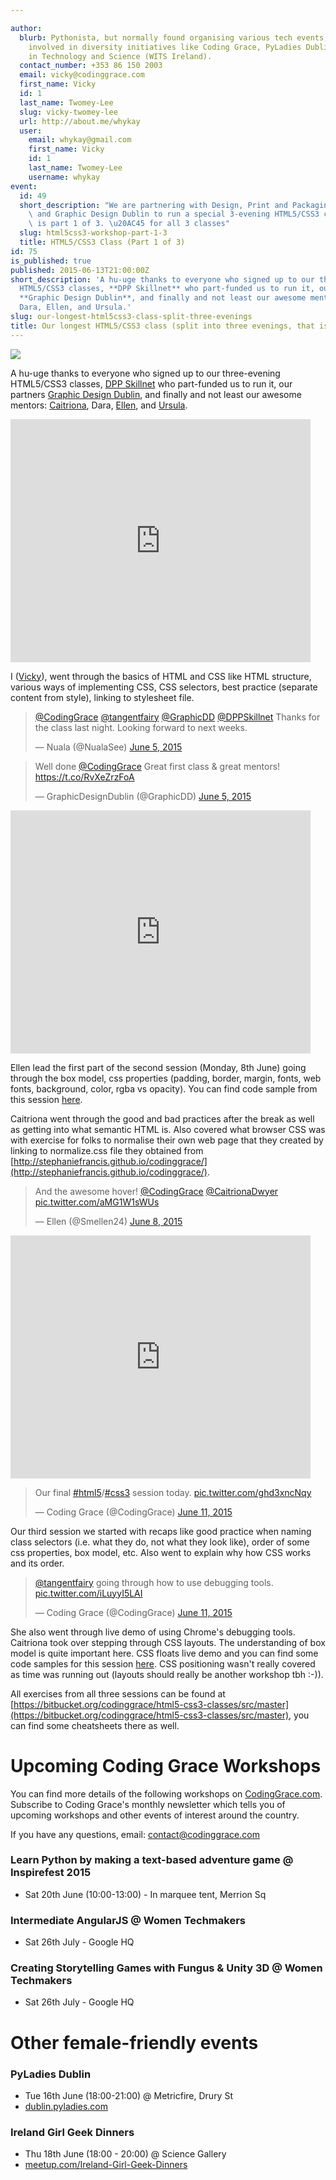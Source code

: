 ```yaml
---

author:
  blurb: Pythonista, but normally found organising various tech events, and now heavily
    involved in diversity initiatives like Coding Grace, PyLadies Dublin, and Women
    in Technology and Science (WITS Ireland).
  contact_number: +353 86 150 2003
  email: vicky@codinggrace.com
  first_name: Vicky
  id: 1
  last_name: Twomey-Lee
  slug: vicky-twomey-lee
  url: http://about.me/whykay
  user:
    email: whykay@gmail.com
    first_name: Vicky
    id: 1
    last_name: Twomey-Lee
    username: whykay
event:
  id: 49
  short_description: "We are partnering with Design, Print and Packaging Skillnet,\
    \ and Graphic Design Dublin to run a special 3-evening HTML5/CSS3 classes. This\
    \ is part 1 of 3. \u20AC45 for all 3 classes"
  slug: html5css3-workshop-part-1-3
  title: HTML5/CSS3 Class (Part 1 of 3)
id: 75
is_published: true
published: 2015-06-13T21:00:00Z
short_description: 'A hu-uge thanks to everyone who signed up to our three-evening
  HTML5/CSS3 classes, **DPP Skillnet** who part-funded us to run it, our partners
  **Graphic Design Dublin**, and finally and not least our awesome mentors: Caitriona,
  Dara, Ellen, and Ursula.'
slug: our-longest-html5css3-class-split-three-evenings
title: Our longest HTML5/CSS3 class (split into three evenings, that is)
---
```


![](http://dppskillnet.ie/wp-content/uploads/2015/05/GDCGDPP.jpg)

A hu-uge thanks to everyone who signed up to our three-evening HTML5/CSS3 classes, [DPP Skillnet](https://twitter.com/DPPSkillnet) who part-funded us to run it, our partners [Graphic Design Dublin](https://twitter.com/GraphicDD), and finally and not least our awesome mentors: [Caitriona](https://twitter.com/caitrionadwyer), Dara, [Ellen](https://twitter.com/Smellen24), and [Ursula](https://twitter.com/tangentfairy).

<iframe src="https://docs.google.com/presentation/d/1-U1JEydMB1Zf-QwMUXzX9N16KDLoBTRNXVOeXoSNx5Y/embed?start=false&loop=false&delayms=3000" frameborder="0" width="480" height="389" allowfullscreen="true" mozallowfullscreen="true" webkitallowfullscreen="true"></iframe>

I ([Vicky](https://twitter.com/whykay)), went through the basics of HTML and CSS like HTML structure, various ways of implementing CSS, CSS selectors, best practice (separate content from style), linking to stylesheet file.

<blockquote class="twitter-tweet" lang="en"><p lang="en" dir="ltr"><a href="https://twitter.com/CodingGrace">@CodingGrace</a> <a href="https://twitter.com/tangentfairy">@tangentfairy</a> <a href="https://twitter.com/GraphicDD">@GraphicDD</a> <a href="https://twitter.com/DPPSkillnet">@DPPSkillnet</a> Thanks for the class last night. Looking forward to next weeks.</p>&mdash; Nuala (@NualaSee) <a href="https://twitter.com/NualaSee/status/606738591503556608">June 5, 2015</a></blockquote>

<blockquote class="twitter-tweet" lang="en"><p lang="en" dir="ltr">Well done <a href="https://twitter.com/CodingGrace">@CodingGrace</a> Great first class &amp; great mentors! <a href="https://t.co/RvXeZrzFoA">https://t.co/RvXeZrzFoA</a></p>&mdash; GraphicDesignDublin (@GraphicDD) <a href="https://twitter.com/GraphicDD/status/606701660535156736">June 5, 2015</a></blockquote>

<iframe src="https://docs.google.com/presentation/d/1-U1JEydMB1Zf-QwMUXzX9N16KDLoBTRNXVOeXoSNx5Y/embed?start=false&loop=false&delayms=3000" frameborder="0" width="480" height="389" allowfullscreen="true" mozallowfullscreen="true" webkitallowfullscreen="true"></iframe>

Ellen lead the first part of the second session (Monday, 8th June) going through the box model, css properties (padding, border, margin, fonts, web fonts, background, color, rgba vs opacity). You can find code sample from this session [here](https://bitbucket.org/codinggrace/html5-css3-classes/src/master/Samples/Session2/).

Caitriona went through the good and bad practices after the break as well as getting into what semantic HTML is. Also covered what browser CSS was with exercise for folks to normalise their own web page that they created by linking to normalize.css file they obtained from [http://stephaniefrancis.github.io/codinggrace/](http://stephaniefrancis.github.io/codinggrace/).

<blockquote class="twitter-tweet" lang="en"><p lang="en" dir="ltr">And the awesome hover! <a href="https://twitter.com/CodingGrace">@CodingGrace</a> <a href="https://twitter.com/CaitrionaDwyer">@CaitrionaDwyer</a> <a href="http://t.co/aMG1W1sWUs">pic.twitter.com/aMG1W1sWUs</a></p>&mdash; Ellen (@Smellen24) <a href="https://twitter.com/Smellen24/status/607976963677003776">June 8, 2015</a></blockquote>
	
<iframe src="https://docs.google.com/presentation/d/1bPXe-pOD_7z0ItiGhBZtZwi5zY54iKljuoFNpLj5HCI/embed?start=false&loop=false&delayms=3000" frameborder="0" width="480" height="389" allowfullscreen="true" mozallowfullscreen="true" webkitallowfullscreen="true"></iframe>

<blockquote class="twitter-tweet" lang="en"><p lang="en" dir="ltr">Our final <a href="https://twitter.com/hashtag/html5?src=hash">#html5</a>/<a href="https://twitter.com/hashtag/css3?src=hash">#css3</a> session today. <a href="http://t.co/ghd3xncNqy">pic.twitter.com/ghd3xncNqy</a></p>&mdash; Coding Grace (@CodingGrace) <a href="https://twitter.com/CodingGrace/status/609046647130206209">June 11, 2015</a></blockquote>
Our third session we started with recaps like good practice when naming class selectors (i.e. what they do, not what they look like), order of some css properties, box model, etc. Also went to explain why how CSS works and its order. 

<blockquote class="twitter-tweet" lang="en"><p lang="en" dir="ltr"><a href="https://twitter.com/tangentfairy">@tangentfairy</a> going through how to use debugging tools. <a href="http://t.co/iLuyyI5LAI">pic.twitter.com/iLuyyI5LAI</a></p>&mdash; Coding Grace (@CodingGrace) <a href="https://twitter.com/CodingGrace/status/609047936023076864">June 11, 2015</a></blockquote>
<script async src="//platform.twitter.com/widgets.js" charset="utf-8"></script>

She also went through live demo of using Chrome's debugging tools. Caitriona took over stepping through CSS layouts. The understanding of box model is quite important here. CSS floats live demo and you can find some code samples for this session [here](https://bitbucket.org/codinggrace/html5-css3-classes/src/master/Samples/Session3/). CSS positioning wasn't really covered as time was running out (layouts should really be another workshop tbh :-)).

All exercises from all three sessions can be found at [https://bitbucket.org/codinggrace/html5-css3-classes/src/master](https://bitbucket.org/codinggrace/html5-css3-classes/src/master), you can find some cheatsheets there as well.

# Upcoming Coding Grace Workshops
You can find more details of the following workshops on [CodingGrace.com](http://codinggrace.com). Subscribe to Coding Grace's monthly newsletter which tells you of upcoming workshops and other events of interest around the country.

If you have any questions, email: <a href="mailto:contact@codinggrace.com">contact@codinggrace.com</a>

### Learn Python by making a text-based adventure game @ Inspirefest 2015
* Sat 20th June (10:00-13:00) - In marquee tent, Merrion Sq

### Intermediate AngularJS @ Women Techmakers
* Sat 26th July - Google HQ

### Creating Storytelling Games with Fungus & Unity 3D @ Women Techmakers
* Sat 26th July - Google HQ

# Other female-friendly events
### PyLadies Dublin
* Tue 16th June (18:00-21:00) @ Metricfire, Drury St
* [dublin.pyladies.com](http://dublin.pyladies.com)

### Ireland Girl Geek Dinners
* Thu 18th June (18:00 - 20:00) @ Science Gallery
* [meetup.com/Ireland-Girl-Geek-Dinners](http://meetup.com/Ireland-Girl-Geek-Dinners)

